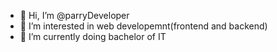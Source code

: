 - 👋 Hi, I’m @parryDeveloper
- 👀 I’m interested in web developemnt(frontend and backend)
- 🌱 I’m currently doing bachelor of IT


<!---
parryDeveloper/parryDeveloper is a ✨ special ✨ repository because its `README.md` (this file) appears on your GitHub profile.
You can click the Preview link to take a look at your changes.
--->
